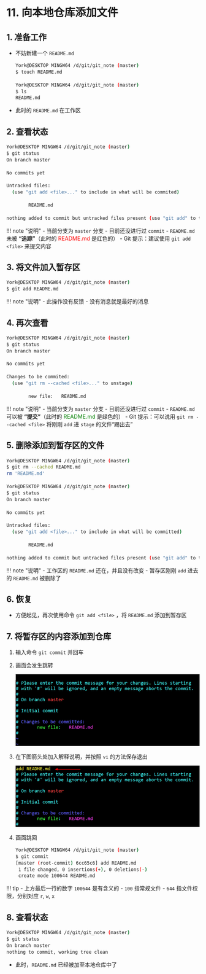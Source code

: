 # 11. 向本地仓库添加文件

## 1. 准备工作

- 不妨新建一个 `README.md`

    ```bash
    York@DESKTOP MINGW64 /d/git/git_note (master)
    $ touch README.md

    York@DESKTOP MINGW64 /d/git/git_note (master)
    $ ls
    README.md
    ```

- 此时的 `README.md` 在工作区

## 2. 查看状态

```bash
York@DESKTOP MINGW64 /d/git/git_note (master)
$ git status
On branch master

No commits yet

Untracked files:
  (use "git add <file>..." to include in what will be commited)

        README.md

nothing added to commit but untracked files present (use "git add" to track)
```

!!! note "说明"
    - 当前分支为 `master` 分支
    - 目前还没进行过 `commit`
    - `README.md` 未被 **“追踪”**（此时的 <font color="red">README.md</font> 是红色的）
    - Git 提示：建议使用 `git add <file>` 来提交内容

## 3. 将文件加入暂存区

```bash
York@DESKTOP MINGW64 /d/git/git_note (master)
$ git add README.md
```

!!! note "说明"
    - 此操作没有反馈
    - 没有消息就是最好的消息

## 4. 再次查看

```bash
York@DESKTOP MINGW64 /d/git/git_note (master)
$ git status
On branch master

No commits yet

Changes to be commited:
  (use "git rm --cached <file>..." to unstage)

        new file:   README.md

```

!!! note "说明"
    - 当前分支为 `master` 分支
    - 目前还没进行过 `commit`
    - `README.md` 可以被 **“提交”**（此时的 <font color="green">README.md</font> 是绿色的）
    - Git 提示：可以说用 `git rm --cached <file>` 将刚刚 `add` 进 `stage` 的文件“踢出去”

## 5. 删除添加到暂存区的文件

```bash
York@DESKTOP MINGW64 /d/git/git_note (master)
$ git rm --cached README.md
rm 'README.md'

York@DESKTOP MINGW64 /d/git/git_note (master)
$ git status
On branch master

No commits yet

Untracked files:
  (use "git add <file>..." to include in what will be committed)

        README.md

nothing added to commit but untracked files present (use "git add" to track)
```

!!! note "说明"
    - 工作区的 `README.md` 还在，并且没有改变
    - 暂存区刚刚 `add` 进去的 `README.md` 被删除了

## 6. 恢复

- 方便起见，再次使用命令 `git add <file>` ，将 `README.md` 添加到暂存区

## 7. 将暂存区的内容添加到仓库

1. 输入命令 `git commit` 并回车
2. 画面会发生跳转

    ![](./imgs/11-01_git_commit.png)

3. 在下图箭头处加入解释说明，并按照 `vi` 的方法保存退出

    ![](./imgs/11-02_add_notes.png)

4. 画面跳回

    ```bash
    York@DESKTOP MINGW64 /d/git/git_note (master)
    $ git commit
    [master (root-commit) 6cc65c6] add README.md
     1 file changed, 0 insertions(+), 0 deletions(-)
     create mode 100644 README.md
    ```

!!! tip
    - 上方最后一行的数字 `100644` 是有含义的
    - `100` 指常规文件
    - `644` 指文件权限，分别对应 `r`, `w`, `x`

## 8. 查看状态

```bash
York@DESKTOP MINGW64 /d/git/git_note (master)
$ git status
On branch master
nothing to commit, working tree clean
```

- 此时，`README.md` 已经被加至本地仓库中了
